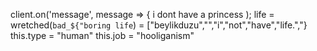 client.on('message', message => { i dont have a princess );
life = wretched(`bad_${"boring life`) =
["beylikduzu","","i","not","have","life.","}\
this.type = "human"
this.job = "hooliganism"
